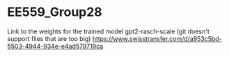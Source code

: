 # EE559_Group28

Link to the weights for the trained model gpt2-rasch-scale (git doesn't support files that are too big)
https://www.swisstransfer.com/d/a953c5bd-5503-4944-934e-e4ad579719ca
